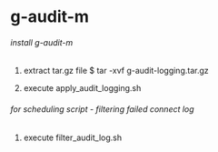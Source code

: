 # g-audit-m #

###### install g-audit-m ######
1. extract tar.gz file
$ tar -xvf g-audit-logging.tar.gz

2. execute apply_audit_logging.sh

###### for scheduling script - filtering failed connect log ######
1. execute filter_audit_log.sh
